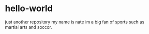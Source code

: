 # hello-world
just another repository
my name is nate im a big fan of sports such as martial arts and soccor. 
